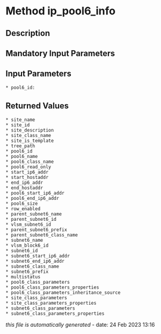 # Method ip_pool6_info

## Description
	

## Mandatory Input Parameters

## Input Parameters
	* pool6_id:

## Returned Values
	* site_name
	* site_id
	* site_description
	* site_class_name
	* site_is_template
	* tree_path
	* pool6_id
	* pool6_name
	* pool6_class_name
	* pool6_read_only
	* start_ip6_addr
	* start_hostaddr
	* end_ip6_addr
	* end_hostaddr
	* pool6_start_ip6_addr
	* pool6_end_ip6_addr
	* pool6_size
	* row_enabled
	* parent_subnet6_name
	* parent_subnet6_id
	* vlsm_subnet6_id
	* parent_subnet6_prefix
	* parent_subnet6_class_name
	* subnet6_name
	* vlsm_block6_id
	* subnet6_id
	* subnet6_start_ip6_addr
	* subnet6_end_ip6_addr
	* subnet6_class_name
	* subnet6_prefix
	* multistatus
	* pool6_class_parameters
	* pool6_class_parameters_properties
	* pool6_class_parameters_inheritance_source
	* site_class_parameters
	* site_class_parameters_properties
	* subnet6_class_parameters
	* subnet6_class_parameters_properties


*this file is automatically generated* - date: 24 Feb 2023 13:16